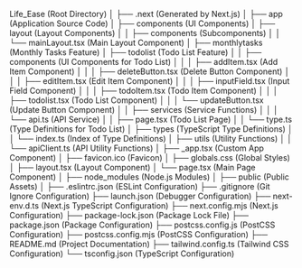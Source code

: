 Life_Ease (Root Directory)
│
├── .next (Generated by Next.js)
│
├── app (Application Source Code)
│   ├── components (UI Components)
│   ├── layout (Layout Components)
│   │   ├── components (Subcomponents)
│   │   └── mainLayout.tsx (Main Layout Component)
│   ├── monthlytasks (Monthly Tasks Feature)
│   ├── todolist (Todo List Feature)
│   │   ├── components (UI Components for Todo List)
│   │   │   ├── addItem.tsx (Add Item Component)
│   │   │   ├── deleteButton.tsx (Delete Button Component)
│   │   │   ├── editItem.tsx (Edit Item Component)
│   │   │   ├── inputField.tsx (Input Field Component)
│   │   │   ├── todoItem.tsx (Todo Item Component)
│   │   │   ├── todolist.tsx (Todo List Component)
│   │   │   └── updateButton.tsx (Update Button Component)
│   │   ├── services (Service Functions)
│   │   │   └── api.ts (API Service)
│   │   ├── page.tsx (Todo List Page)
│   │   └── type.ts (Type Definitions for Todo List)
│   ├── types (TypeScript Type Definitions)
│   │   └── index.ts (Index of Type Definitions)
│   ├── utils (Utility Functions)
│   │   └── apiClient.ts (API Utility Functions)
│   ├── _app.tsx (Custom App Component)
│   ├── favicon.ico (Favicon)
│   ├── globals.css (Global Styles)
│   ├── layout.tsx (Layout Component)
│   └── page.tsx (Main Page Component)
│
├── node_modules (Node.js Modules)
│
├── public (Public Assets)
│
├── .eslintrc.json (ESLint Configuration)
├── .gitignore (Git Ignore Configuration)
├── launch.json (Debugger Configuration)
├── next-env.d.ts (Next.js TypeScript Configuration)
├── next.config.mjs (Next.js Configuration)
├── package-lock.json (Package Lock File)
├── package.json (Package Configuration)
├── postcss.config.js (PostCSS Configuration)
├── postcss.config.mjs (PostCSS Configuration)
├── README.md (Project Documentation)
├── tailwind.config.ts (Tailwind CSS Configuration)
└── tsconfig.json (TypeScript Configuration)
